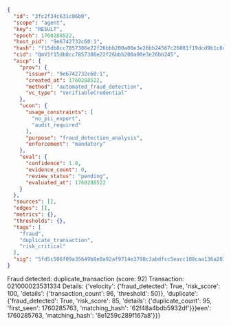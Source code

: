 ```json
{
  "id": "3fc2f34c631c06b0",
  "scope": "agent",
  "key": "RESULT",
  "epoch": 1760288522,
  "host_pid": "9e6742732c60:1",
  "hash": "f15db8cc7857386e22f26bbb200a00e3e26bb24567c26081f19dcd9b1c6c82b2",
  "cid": "QmV1f15db8cc7857386e22f26bbb200a00e3e26bb245",
  "aicp": {
    "prov": {
      "issuer": "9e6742732c60:1",
      "created_at": 1760288522,
      "method": "automated_fraud_detection",
      "vc_type": "VerifiableCredential"
    },
    "ucon": {
      "usage_constraints": [
        "no_pii_export",
        "audit_required"
      ],
      "purpose": "fraud_detection_analysis",
      "enforcement": "mandatory"
    },
    "eval": {
      "confidence": 1.0,
      "evidence_count": 0,
      "review_status": "pending",
      "evaluated_at": 1760288522
    }
  },
  "sources": [],
  "edges": [],
  "metrics": {},
  "thresholds": {},
  "tags": [
    "fraud",
    "duplicate_transaction",
    "risk_critical"
  ],
  "sig": "5fd5c506f09a35649b8e0a92af9714e3798c3abdfcc5eacc108caa136a201d11"
}
```

Fraud detected: duplicate_transaction (score: 92)
Transaction: 021000023531334
Details: {'velocity': {'fraud_detected': True, 'risk_score': 100, 'details': {'transaction_count': 96, 'threshold': 50}}, 'duplicate': {'fraud_detected': True, 'risk_score': 85, 'details': {'duplicate_count': 95, 'first_seen': 1760285763, 'matching_hash': '62f48a4bdb5932df'}}}een': 1760285763, 'matching_hash': '8e1259c289f167a8'}}}